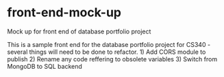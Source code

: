 # front-end-mock-up
Mock up for front end of database portfolio project

This is a sample front end for the database portfolio project for CS340 - several things will need to be done to refactor. 1) Add CORS module to publish 2) Rename any code reffering to obsolete variables 3) Switch from MongoDB to SQL backend
